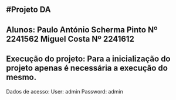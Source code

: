 #Projeto DA
--------
Alunos:
Paulo António Scherma Pinto Nº 2241562
Miguel Costa Nº 2241612
--------
Execução do projeto:
Para a inicialização do projeto apenas é necessária a execução do mesmo.
--------
Dados de acesso:
User: admin
Password: admin
